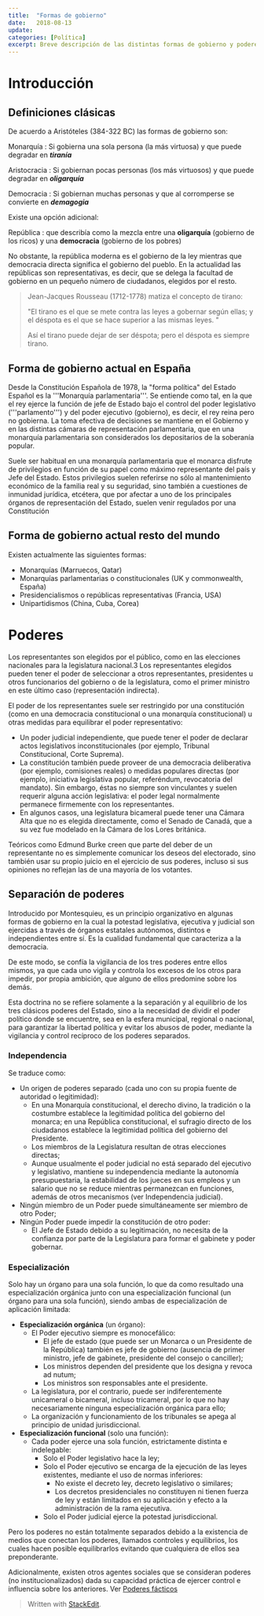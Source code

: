 ```yaml
---
title:  "Formas de gobierno"
date:   2018-08-13
update: 
categories: [Política]
excerpt: Breve descripción de las distintas formas de gobierno y poderes.
---
```


# Introducción
##  Definiciones clásicas
De acuerdo a Aristóteles (384-322 BC) las formas de gobierno son:

Monarquía
: Si gobierna una sola persona (la más virtuosa) y que puede degradar en ***tiranía***

Aristocracia
: Si gobiernan pocas personas (los más virtuosos) y que puede degradar en ***oligarquía***

Democracia
: Si gobiernan muchas personas y que al corromperse se convierte en ***demagogia***

Existe una opción adicional: 

República
: que describía como la mezcla entre una **oligarquía** (gobierno de los ricos) y una **democracia** (gobierno de los pobres)

No obstante, la república moderna es el gobierno de la ley mientras que democracia directa significa el gobierno del pueblo. En la actualidad las repúblicas son representativas, es decir, que se delega la facultad de gobierno en un pequeño número de ciudadanos, elegidos por el resto.

> Jean-Jacques Rousseau (1712-1778) matiza el concepto de tirano:
> 
 >"El tirano es el que se mete contra las leyes a gobernar según ellas;  y el déspota es el que se hace superior a las mismas leyes. "
 >
 >Así el tirano puede dejar de ser déspota; pero el déspota es siempre tirano.
 >

## Forma de gobierno actual en España 
Desde la Constitución Española de 1978, la "forma política" del Estado Español es la '''Monarquía parlamentaria'''. Se entiende como tal, en la que el rey ejerce la función de jefe de Estado bajo el control del poder legislativo ('''parlamento''') y del poder ejecutivo (gobierno), es decir, el rey reina pero no gobierna. La toma efectiva de decisiones se mantiene en el Gobierno y en las distintas cámaras de representación parlamentaria, que en una monarquía parlamentaria son considerados los depositarios de la soberanía popular. 

Suele ser habitual en una monarquía parlamentaria que el monarca disfrute de privilegios en función de su papel como máximo representante del país y Jefe del Estado. Estos privilegios suelen referirse no sólo al mantenimiento económico de la familia real y su seguridad, sino también a cuestiones de inmunidad jurídica, etcétera, que por afectar a uno de los principales órganos de representación del Estado, suelen venir regulados por una Constitución

## Forma de gobierno actual resto del mundo
Existen actualmente las siguientes formas:
* Monarquías (Marruecos, Qatar)
* Monarquías parlamentarias o constitucionales (UK y commonwealth, España)
* Presidencialismos o repúblicas representativas (Francia, USA)
* Unipartidismos (China, Cuba, Corea)

# Poderes

Los representantes son elegidos por el público, como en las elecciones nacionales para la legislatura nacional.3​ Los representantes elegidos pueden tener el poder de seleccionar a otros representantes, presidentes u otros funcionarios del gobierno o de la legislatura, como el primer ministro en este último caso (representación indirecta).

El poder de los representantes suele ser restringido por una constitución (como en una democracia constitucional o una monarquía constitucional) u otras medidas para equilibrar el poder representativo:

* Un poder judicial independiente, que puede tener el poder de declarar actos legislativos inconstitucionales (por ejemplo, Tribunal Constitucional, Corte Suprema).
* La constitución también puede proveer de una democracia deliberativa (por ejemplo, comisiones reales) o medidas populares directas (por ejemplo, iniciativa legislativa popular, referéndum, revocatoria del mandato). Sin embargo, éstas no siempre son vinculantes y suelen requerir alguna acción legislativa: el poder legal normalmente permanece firmemente con los representantes.
* En algunos casos, una legislatura bicameral puede tener una Cámara Alta que no es elegida directamente, como el Senado de Canadá, que a su vez fue modelado en la Cámara de los Lores británica.

Teóricos como Edmund Burke creen que parte del deber de un representante no es simplemente comunicar los deseos del electorado, sino también usar su propio juicio en el ejercicio de sus poderes, incluso si sus opiniones no reflejan las de una mayoría de los votantes.

## Separación de poderes 
Introducido por Montesquieu, es un principio organizativo en algunas formas de gobierno en la cual la potestad legislativa, ejecutiva y judicial son ejercidas a través de órganos estatales autónomos, distintos e independientes entre sí. Es la cualidad fundamental que caracteriza a la democracia.

De este modo, se confía la vigilancia de los tres poderes entre ellos mismos, ya que cada uno vigila y controla los excesos de los otros para impedir, por propia ambición, que alguno de ellos predomine sobre los demás.

Esta doctrina no se refiere solamente a la separación y al equilibrio de los tres clásicos poderes del Estado, sino a la necesidad de dividir el poder político donde se encuentre, sea en la esfera municipal, regional o nacional, para garantizar la libertad política y evitar los abusos de poder, mediante la vigilancia y control recíproco de los poderes separados.

### Independencia 
Se traduce como:
* Un origen de poderes separado (cada uno con su propia fuente de autoridad o legitimidad):
	* En una Monarquía constitucional, el derecho divino, la tradición o la costumbre establece la legitimidad política del gobierno del monarca; en una República constitucional, el sufragio directo de los ciudadanos establece la legitimidad política del gobierno del Presidente.
	* Los miembros de la Legislatura resultan de otras elecciones directas;
	* Aunque usualmente el poder judicial no está separado del ejecutivo y legislativo, mantiene su independencia mediante la autonomía presupuestaria, la estabilidad de los jueces en sus empleos y un salario que no se reduce mientras permanezcan en funciones, además de otros mecanismos (ver Independencia judicial).
* Ningún miembro de un Poder puede simultáneamente ser miembro de otro Poder;
* Ningún Poder puede impedir la constitución de otro poder:
	* El Jefe de Estado debido a su legitimación, no necesita de la confianza por parte de la Legislatura para formar el gabinete y poder gobernar.

### Especialización
Solo hay un órgano para una sola función, lo que da como resultado una especialización orgánica junto con una especialización funcional (un órgano para una sola función), siendo ambas de especialización de aplicación limitada:

* **Especialización orgánica** (un órgano):
	* El Poder ejecutivo siempre es monocefálico:
		* El jefe de estado (que puede ser un Monarca o un Presidente de la República) también es jefe de gobierno (ausencia de primer ministro, jefe de gabinete, presidente del consejo o canciller);
		* Los ministros dependen del presidente que los designa y revoca ad nutum;
		* Los ministros son responsables ante el presidente.
	* La legislatura, por el contrario, puede ser indiferentemente unicameral o bicameral, incluso tricameral, por lo que no hay necesariamente ninguna especialización orgánica para ello;
	* La organización y funcionamiento de los tribunales se apega al principio de unidad jurisdiccional.
* **Especialización funcional** (solo una función):
	* Cada poder ejerce una sola función, estrictamente distinta e indelegable:
		* Solo el Poder legislativo hace la ley;
		* Solo el Poder ejecutivo se encarga de la ejecución de las leyes existentes, mediante el uso de normas inferiores:
			* No existe el decreto ley, decreto legislativo o similares;
			* Los decretos presidenciales no constituyen ni tienen fuerza de ley y están limitados en su aplicación y efecto a la administración de la rama ejecutiva.
		* Solo el Poder judicial ejerce la potestad jurisdiccional.

Pero los poderes no están totalmente separados debido a la existencia de medios que conectan los poderes, llamados controles y equilibrios, los cuales hacen posible equilibrarlos evitando que cualquiera de ellos sea preponderante.

Adicionalmente, existen otros agentes sociales que se consideran poderes (no institucionalizados) dada su capacidad práctica de ejercer control e influencia sobre los anteriores. Ver [Poderes fácticos](https://tovarlogic.github.io/2018-08-14-Poderes-facticos)

> Written with [StackEdit](https://stackedit.io/).
<!--stackedit_data:
eyJoaXN0b3J5IjpbMTc3ODI2NDQzOCwtNzE0NDQzNjYzLDE1OT
kwNzQ2OCwyMDE0NzUwNzgyLDE2NDgxNjk5OTVdfQ==
-->
